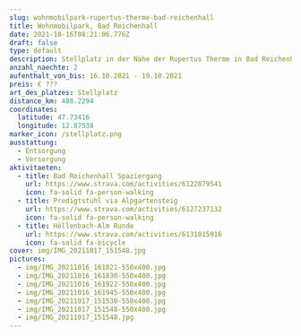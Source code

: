 ```yaml
---
slug: wohnmobilpark-rupertus-therme-bad-reichenhall
title: Wohnmobilpark, Bad Reichenhall
date: 2021-10-16T08:21:06.776Z
draft: false
type: default
description: Stellplatz in der Nähe der Rupertus Therme in Bad Reichenhall. Platz kann online vorreserviert werden. Ruhig gelegen.
anzahl_naechte: 2
aufenthalt_von_bis: 16.10.2021 - 19.10.2021
preis: € ???
art_des_platzes: Stellplatz
distance_km: 488.2294
coordinates:
  latitude: 47.73416
  longitude: 12.87538
marker_icon: /stellplatz.png
ausstattung:
  - Entsorgung
  - Versorgung
aktivitaeten:
  - title: Bad Reichenhall Spaziergang
    url: https://www.strava.com/activities/6122879541
    icon: fa-solid fa-person-walking
  - title: Predigtstuhl via Alpgartensteig
    url: https://www.strava.com/activities/6127237132
    icon: fa-solid fa-person-walking
  - title: Höllenbach-Alm Runde
    url: https://www.strava.com/activities/6131015916
    icon: fa-solid fa-bicycle
cover: img/IMG_20211017_151548.jpg
pictures:
  - img/IMG_20211016_161821-550x400.jpg
  - img/IMG_20211016_161830-550x400.jpg
  - img/IMG_20211016_161922-550x400.jpg
  - img/IMG_20211016_161945-550x400.jpg
  - img/IMG_20211017_151530-550x400.jpg
  - img/IMG_20211017_151548-550x400.jpg
  - img/IMG_20211017_151548.jpg
---
```

